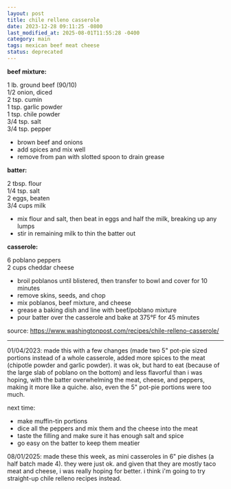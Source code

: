 ```yaml
---
layout: post
title: chile relleno casserole
date: 2023-12-28 09:11:25 -0800
last_modified_at: 2025-08-01T11:55:28 -0400
category: main
tags: mexican beef meat cheese
status: deprecated
---
```


**beef mixture:**

1 lb. ground beef (90/10)  
1/2 onion, diced  
2 tsp. cumin  
1 tsp. garlic powder  
1 tsp. chile powder  
3/4 tsp. salt  
3/4 tsp. pepper  
* brown beef and onions 
* add spices and mix well
* remove from pan with slotted spoon to drain grease

**batter:**

2 tbsp. flour  
1/4 tsp. salt  
2 eggs, beaten  
3/4 cups milk  
* mix flour and salt, then beat in eggs and half the milk, breaking up any lumps
* stir in remaining milk to thin the batter out

**casserole:**

6 poblano peppers  
2 cups cheddar cheese  
* broil poblanos until blistered, then transfer to bowl and cover for 10 minutes
* remove skins, seeds, and chop
* mix poblanos, beef mixture, and cheese
* grease a baking dish and line with beef/poblano mixture
* pour batter over the casserole and bake at 375°F for 45 minutes

source: <https://www.washingtonpost.com/recipes/chile-relleno-casserole/>

---
01/04/2023: made this with a few changes (made two 5" pot-pie sized portions instead
of a whole casserole, added more spices to the meat (chipotle powder and garlic
powder). it was ok, but hard to eat (because of the large slab of poblano on the
bottom) and less flavorful than i was hoping, with the batter overwhelming the meat,
cheese, and peppers, making it more like a quiche. also, even the 5" pot-pie
portions were too much.

next time:
* make muffin-tin portions
* dice all the peppers and mix them and the cheese into the meat
* taste the filling and make sure it has enough salt and spice
* go easy on the batter to keep them meatier

08/01/2025: made these this week, as mini casseroles in 6" pie dishes (a half batch
made 4). they were just ok. and given that they are mostly taco meat and cheese, i
was really hoping for better. i think i'm going to try straight-up chile relleno
recipes instead.

